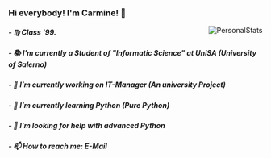 ### Hi everybody! I'm Carmine! 👋                                                                         
<img align="right" src="https://github-readme-stats.vercel.app/api?username=carmineh&count_private=true&count_private=true&show_icons=true" alt="PersonalStats">

##### - ♍ Class '99. 
##### - 📚 I'm currently a Student of "Informatic Science" at UniSA (University of Salerno)
##### - 🔭 I’m currently working on IT-Manager (An university Project)
##### - 🌱 I’m currently learning Python (Pure Python)
##### - 🤔 I’m looking for help with advanced Python
##### - 📫 How to reach me: E-Mail 

